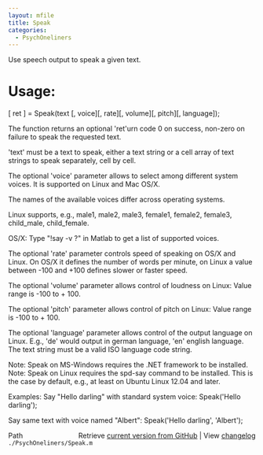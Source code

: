 ```yaml
---
layout: mfile
title: Speak
categories:
  - PsychOneliners
---
```


Use speech output to speak a given text.

# Usage:

\[ ret \] = Speak\(text \[, voice\]\[, rate\]\[, volume\]\[, pitch\]\[, language\]\);

The function returns an optional 'ret'urn code 0 on success, non\-zero
on failure to speak the requested text.

'text' must be a text to speak, either a text string or a cell array
of text strings to speak separately, cell by cell.

The optional 'voice' parameter allows to select among different system
voices. It is supported on Linux and Mac OS/X.

The names of the available voices differ across operating systems.

Linux supports, e.g., male1,  male2,  male3,  female1,  female2,
female3, child\_male, child\_female.

OS/X: Type "\!say \-v ?" in Matlab to get a list of supported voices.

The optional 'rate' parameter controls speed of speaking on OS/X and
Linux. On OS/X it defines the number of words per minute, on Linux a
value between \-100 and \+100 defines slower or faster speed.

The optional 'volume' parameter allows control of loudness on Linux:
Value range is \-100 to \+ 100.

The optional 'pitch' parameter allows control of pitch on Linux:
Value range is \-100 to \+ 100.

The optional 'language' parameter allows control of the output language
on Linux. E.g., 'de' would output in german language, 'en' english
language. The text string must be a valid ISO language code string.

Note: Speak on MS\-Windows requires the .NET framework to be installed.
Note: Speak on Linux requires the spd\-say command to be installed. This
is the case by default, e.g., at least on Ubuntu Linux 12.04 and later.

Examples:
Say "Hello darling" with standard system voice:
Speak\('Hello darling'\);

Say same text with voice named "Albert":
Speak\('Hello darling', 'Albert'\);



<div class="code_header" style="text-align:right;">
  <span style="float:left;">Path&nbsp;&nbsp;</span> <span class="counter">Retrieve <a href=
  "https://raw.github.com/Psychtoolbox-3/Psychtoolbox-3/beta/./PsychOneliners/Speak.m">current version from GitHub</a> | View <a href=
  "https://github.com/Psychtoolbox-3/Psychtoolbox-3/commits/beta/./PsychOneliners/Speak.m">changelog</a></span>
</div>
<div class="code">
  <code>./PsychOneliners/Speak.m</code>
</div>
